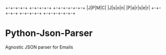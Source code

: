 +-+-+-+-+ +-+-+-+-+ +-+-+-+-+-+-+
|J|P|M|C| |J|s|o|n| |P|a|r|s|e|r|
+-+-+-+-+ +-+-+-+-+ +-+-+-+-+-+-+

# Python-Json-Parser

Agnostic JSON parser for Emails
